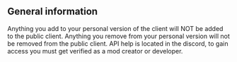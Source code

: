 
## General information

Anything you add to your personal version of the client will NOT be added to the public client.
Anything you remove from your personal version will not be removed from the public client.
API help is located in the discord, to gain access you must get verified as a mod creator or developer.
